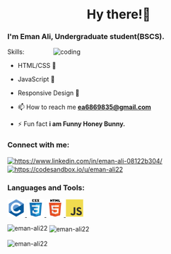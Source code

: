 <h1 align="center">Hy there!👋 </h1>
<h3 align="left"> I'm Eman Ali, Undergraduate student(BSCS).</h3>
<img align="right"alt="coding" width="400"src="https://fiverr-res.cloudinary.com/images/t_main1,q_auto,f_auto,q_auto,f_auto/gigs/306116700/original/a5484bfc626b788fd0588986c6bb9118c395389c/do-animation-gif-for-social-media-and-ads.png">

  Skills:
- HTML/CSS 🎨
- JavaScript 🚀
- Responsive Design 📱

- 📫 How to reach me **ea6869835@gmail.com**

- ⚡ Fun fact **i am Funny Honey Bunny.**

<h3 align="left">Connect with me:</h3>
<p align="left">
<a href="https://linkedin.com/in/https://www.linkedin.com/in/eman-ali-08122b304/" target="blank"><img align="center" src="https://raw.githubusercontent.com/rahuldkjain/github-profile-readme-generator/master/src/images/icons/Social/linked-in-alt.svg" alt="https://www.linkedin.com/in/eman-ali-08122b304/" height="30" width="40" /></a>
<a href="https://codesandbox.com/https://codesandbox.io/u/eman-ali22" target="blank"><img align="center" src="https://raw.githubusercontent.com/rahuldkjain/github-profile-readme-generator/master/src/images/icons/Social/codesandbox.svg" alt="https://codesandbox.io/u/eman-ali22" height="30" width="40" /></a>
</p>

<h3 align="left">Languages and Tools:</h3>
<p align="left"> <a href="https://www.cprogramming.com/" target="_blank" rel="noreferrer"> <img src="https://raw.githubusercontent.com/devicons/devicon/master/icons/c/c-original.svg" alt="c" width="40" height="40"/> </a> <a href="https://www.w3schools.com/css/" target="_blank" rel="noreferrer"> <img src="https://raw.githubusercontent.com/devicons/devicon/master/icons/css3/css3-original-wordmark.svg" alt="css3" width="40" height="40"/> </a> <a href="https://www.w3.org/html/" target="_blank" rel="noreferrer"> <img src="https://raw.githubusercontent.com/devicons/devicon/master/icons/html5/html5-original-wordmark.svg" alt="html5" width="40" height="40"/> </a> <a href="https://developer.mozilla.org/en-US/docs/Web/JavaScript" target="_blank" rel="noreferrer"> <img src="https://raw.githubusercontent.com/devicons/devicon/master/icons/javascript/javascript-original.svg" alt="javascript" width="40" height="40"/> </a> </p>

<p><img align="left" src="https://github-readme-stats.vercel.app/api/top-langs?username=eman-ali22&show_icons=true&locale=en&layout=compact" alt="eman-ali22" /></p>

<p>&nbsp;<img align="center" src="https://github-readme-stats.vercel.app/api?username=eman-ali22&show_icons=true&locale=en" alt="eman-ali22" /></p>

<p><img align="center" src="https://github-readme-streak-stats.herokuapp.com/?user=eman-ali22&" alt="eman-ali22" /></p>
